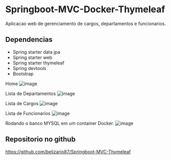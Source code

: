 # Springboot-MVC-Docker-Thymeleaf
Aplicacao web de gerenciamento de cargos, departamentos e funcionarios.

## Dependencias
- Spring starter data jpa 
- Spring starter web
- Spring starter thymeleaf
- Spring devtools
- Bootstrap

Home
![image](https://user-images.githubusercontent.com/43473532/236557518-7ca5e4b6-11c4-48a4-82c1-a5de7955e394.png)

Lista de Departamentos
![image](https://user-images.githubusercontent.com/43473532/236557848-9708c15d-a295-43c7-b3ac-8ae1ee1960e3.png)

Lista de Cargos
![image](https://user-images.githubusercontent.com/43473532/236557934-79dbc266-58bf-4569-b985-642461114e22.png)

Lista de Funcionarios
![image](https://user-images.githubusercontent.com/43473532/236558027-bd478084-54ca-40b9-9605-593076c5bc13.png)

Rodando o banco MYSQL em um container Docker. 
![image](https://user-images.githubusercontent.com/43473532/236558207-7235899a-9846-478b-816c-617115cc97f8.png)

## Repositorio no github
https://github.com/belizario87/Springboot-MVC-Thymeleaf
